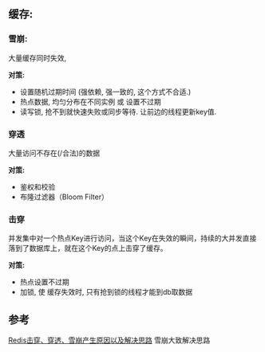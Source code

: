 ## 缓存:

### 雪崩:

大量缓存同时失效,

**对策:** 

- 设置随机过期时间 (强依赖, 强一致的, 这个方式不合适.)
- 热点数据, 均匀分布在不同实例 或 设置不过期
- 读写锁, 抢不到就快速失败或同步等待. 让前边的线程更新key值.

### 穿透

大量访问不存在(/合法)的数据

**对策:** 

- 鉴权和校验
- 布隆过滤器（Bloom Filter）

### 击穿

并发集中对一个热点Key进行访问，当这个Key在失效的瞬间，持续的大并发直接落到了数据库上，就在这个Key的点上击穿了缓存。

**对策:**

- 热点设置不过期
- 加锁, 使 缓存失效时, 只有抢到锁的线程才能到db取数据

## 参考

[Redis击穿、穿透、雪崩产生原因以及解决思路](https://objcoding.com/2021/11/28/redis/) 雪崩大致解决思路


